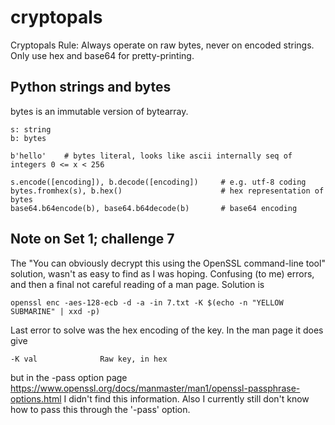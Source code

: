 # cryptopals

Cryptopals Rule: Always operate on raw bytes, never on encoded
strings.  Only use hex and base64 for pretty-printing.

## Python strings and bytes

bytes is an immutable version of bytearray.

    s: string
    b: bytes

    b'hello'    # bytes literal, looks like ascii internally seq of integers 0 <= x < 256

    s.encode([encoding]), b.decode([encoding])     # e.g. utf-8 coding
    bytes.fromhex(s), b.hex()                      # hex representation of bytes
    base64.b64encode(b), base64.b64decode(b)       # base64 encoding

## Note on Set 1; challenge 7

The "You can obviously decrypt this using the OpenSSL command-line
tool" solution, wasn't as easy to find as I was hoping.  Confusing (to
me) errors, and then a final not careful reading of a man page.
Solution is

    openssl enc -aes-128-ecb -d -a -in 7.txt -K $(echo -n "YELLOW SUBMARINE" | xxd -p)

Last error to solve was the hex encoding of the key.  In the man
page it does give

    -K val              Raw key, in hex

but in the -pass option page
https://www.openssl.org/docs/manmaster/man1/openssl-passphrase-options.html
I didn't find this information.  Also I currently still don't know how
to pass this through the '-pass' option.
